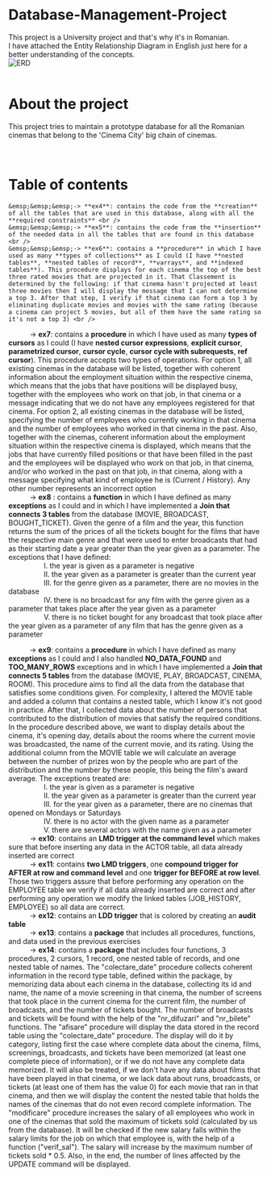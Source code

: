 # Database-Management-Project

This project is a University project and that's why it's in Romanian. <br />
I have attached the Entity Relationship Diagram in English just here for a better understanding of the concepts.
<br />
![ERD](https://user-images.githubusercontent.com/93484228/221360837-25e5ef63-c0dd-4ea6-bdf4-e37da4fff61a.png)
<br />
<br />

# About the project <br />
This project tries to maintain a prototype database for all the Romanian cinemas that belong to the 'Cinema City' big chain of cinemas. <br />
<br />
<br />


# Table of contents <br />
    &emsp;&emsp;&emsp;-> **ex4**: contains the code from the **creation** of all the tables that are used in this database, along with all the **required constraints** <br />
    &emsp;&emsp;&emsp;-> **ex5**: contains the code from the **insertion** of the needed data in all the tables that are found in this database <br />
    &emsp;&emsp;&emsp;-> **ex6**: contains a **procedure** in which I have used as many **types of collections** as I could (I have **nested tables**, **nested tables of record**, **varrays**, and **indexed tables**). This procedure displays for each cinema the top of the best three rated movies that are projected in it. That Classement is determined by the following: if that cinema hasn't projected at least three movies then I will display the message that I can not determine a top 3. After that step, I verify if that cinema can form a top 3 by eliminating duplicate movies and movies with the same rating (because a cinema can project 5 movies, but all of them have the same rating so it's not a top 3) <br />
   &emsp;&emsp;&emsp;-> **ex7**: contains a **procedure** in which I have used as many **types of cursors** as I could (I have **nested cursor expressions**, **explicit cursor**, **parametrized cursor**, **cursor cycle**, **cursor cycle with subrequests**, **ref cursor**). This procedure accepts two types of operations. For option 1, all existing cinemas in the database will be listed, together with coherent information about the employment situation within the respective cinema, which means that the jobs that have positions will be displayed busy, together with the employees who work on that job, in that cinema or a message indicating that we do not have any employees registered for that cinema. For option 2, all existing cinemas in the database will be listed, specifying the number of employees who currently working in that cinema and the number of employees who worked in that cinema in the past. Also, together with the cinemas, coherent information about the employment situation within the respective cinema is displayed, which means that the jobs that have currently filled positions or that have been filled in the past and the employees will be displayed who work on that job, in that cinema, and/or who worked in the past on that job, in that cinema, along with a message specifying what kind of employee he is (Current / History). Any other number represents an incorrect option <br />
    &emsp;&emsp;&emsp;-> **ex8** : contains a **function** in which I have defined as many **exceptions** as I could and in which I have implemented a **Join that connects 3 tables** from the database (MOVIE, BROADCAST, BOUGHT_TICKET). Given the genre of a film and the year, this function returns the sum of the prices of all the tickets bought for the films that have the respective main genre and that were used to enter broadcasts that had as their starting date a year greater than the year given as a parameter. The exceptions that I have defined: <br />
              &emsp;&emsp;&emsp;&emsp;&emsp;I.   the year is given as a parameter is negative <br />
              &emsp;&emsp;&emsp;&emsp;&emsp;II.  the year given as a parameter is greater than the current year <br />
              &emsp;&emsp;&emsp;&emsp;&emsp;III. for the genre given as a parameter, there are no movies in the database <br />
              &emsp;&emsp;&emsp;&emsp;&emsp;IV.  there is no broadcast for any film with the genre given as a parameter that takes place after the year given as a parameter <br />
              &emsp;&emsp;&emsp;&emsp;&emsp;V.   there is no ticket bought for any broadcast that took place after the year given as a parameter of any film that has the genre given as a parameter <br />
    
&emsp;&emsp;&emsp;-> **ex9**: contains a **procedure** in which I have defined as many **exceptions** as I could and I also handled **NO_DATA_FOUND** and **TOO_MANY_ROWS** exceptions and in which I have implemented a **Join that connects 5 tables** from the database (MOVIE, PLAY, BROADCAST, CINEMA, ROOM). This procedure aims to find all the data from the database that satisfies some conditions given. For complexity, I altered the MOVIE table and added a column that contains a nested table, which I know it's not good in practice. After that, I collected data about the number of persons that contributed to the distribution of movies that satisfy the required conditions. In the procedure described above, we want to display details about the cinema, it's opening day, details about the rooms where the current movie was broadcasted, the name of the current movie, and its rating. Using the additional column from the MOVIE table we will calculate an average between the number of prizes won by the people who are part of the distribution and the number by these people, this being the film's award average. The exceptions treated are: <br />
              &emsp;&emsp;&emsp;&emsp;&emsp;I.   the year is given as a parameter is negative <br />
              &emsp;&emsp;&emsp;&emsp;&emsp;II.  the year given as a parameter is greater than the current year <br />
              &emsp;&emsp;&emsp;&emsp;&emsp;III. for the year given as a parameter, there are no cinemas that opened on Mondays or Saturdays <br />
              &emsp;&emsp;&emsp;&emsp;&emsp;IV.  there is no actor with the given name as a parameter <br />
              &emsp;&emsp;&emsp;&emsp;&emsp;V.   there are several actors with the name given as a parameter <br />
    &emsp;&emsp;&emsp;-> **ex10**: contains an **LMD trigger at the command level** which makes sure that before inserting any data in the ACTOR table, all data already inserted are correct <br />
    &emsp;&emsp;&emsp;-> **ex11**: contains **two LMD triggers**, one **compound trigger for AFTER at row and command level** and one **trigger for BEFORE at row level**. Those two triggers assure that before performing any operation on the EMPLOYEE table we verify if all data already inserted are correct and after performing any operation we modify the linked tables (JOB_HISTORY, EMPLOYEE) so all data are correct. <br />
    &emsp;&emsp;&emsp;-> **ex12**: contains an **LDD trigger** that is colored by creating an **audit table** <br />
    &emsp;&emsp;&emsp;-> **ex13**: contains a **package** that includes all procedures, functions, and data used in the previous exercises <br />
    &emsp;&emsp;&emsp;-> **ex14**: contains a **package** that includes four functions, 3 procedures, 2 cursors, 1 record, one nested table of records, and one nested table of names. The "colectare_date" procedure collects coherent information in the record type table, defined within the package, by memorizing data about each cinema in the database, collecting its id and name, the name of a movie screening in that cinema, the number of screens that took place in the current cinema for the current film, the number of broadcasts, and the number of tickets bought. The number of broadcasts and tickets will be found with the help of the "nr_difuzari" and "nr_bilete" functions. The "afisare" procedure will display the data stored in the record table using the "colectare_date" procedure. The display will do it by category, listing first the case where complete data about the cinema, films, screenings, broadcasts, and tickets have been memorized (at least one complete piece of information), or if we do not have any complete data memorized. It will also be treated, if we don't have any data about films that have been played in that cinema, or we lack data about runs, broadcasts, or tickets (at least one of them has the value 0) for each movie that ran in that cinema, and then we will display the content the nested table that holds the names of the cinemas that do not even record complete information. The "modificare" procedure increases the salary of all employees who work in one of the cinemas that sold the maximum of tickets sold (calculated by us from the database). It will be checked if the new salary falls within the salary limits for the job on which that employee is, with the help of a function ("verif_sal"). The salary will increase by the maximum number of tickets sold * 0.5. Also, in the end, the number of lines affected by the UPDATE command will be displayed.


